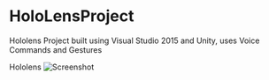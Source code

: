 # HoloLensProject
Hololens Project built using Visual Studio 2015 and Unity, uses Voice Commands and Gestures

Hololens
![Screenshot](https://3c1703fe8d.site.internapcdn.net/newman/gfx/news/hires/2016/5704f8ff4ea9a.jpg)
